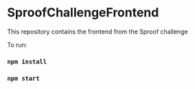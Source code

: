 # SproofChallengeFrontend

This repository contains the frontend from the Sproof challenge

To run:

### `npm install`

### `npm start`
